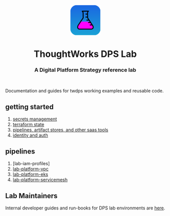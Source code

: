 <div align="center">
	<p>
		<img alt="CircleCI Logo" src="https://github.com/ThoughtWorks-DPS/lab-documentation/blob/master/doc/img/dps-lab.png?sanitize=true" width="95" />
	</p>
  <h1>ThoughtWorks DPS Lab</h1>
  <h3>A Digital Platform Strategy reference lab</h3>
</div>
<br />

Documentation and guides for twdps working examples and reusable code.  

## getting started

1. [secrets management](./doc/secrets-management.md)
1. [terraform state](./doc/terraform-state.md)
1. [pipelines, artifact stores, and other saas tools](./doc/saas.md)
1. [identity and auth](./doc/identity.md)

## pipelines

1. [lab-iam-profiles]
1. [lab-platform-vpc](https://github.com/ThoughtWorks-DPS/lab-platform-vpc)
1. [lab-platform-eks](https://github.com/ThoughtWorks-DPS/lab-platform-eks)
1. [lab-platform-servicemesh](https://github.com/ThoughtWorks-DPS/lab-platform-servicemesh)

## Lab Maintainers

Internal developer guides and run-books for DPS lab environments are [here](https://github.com/ThoughtWorks-DPS/documentation-internal).  

